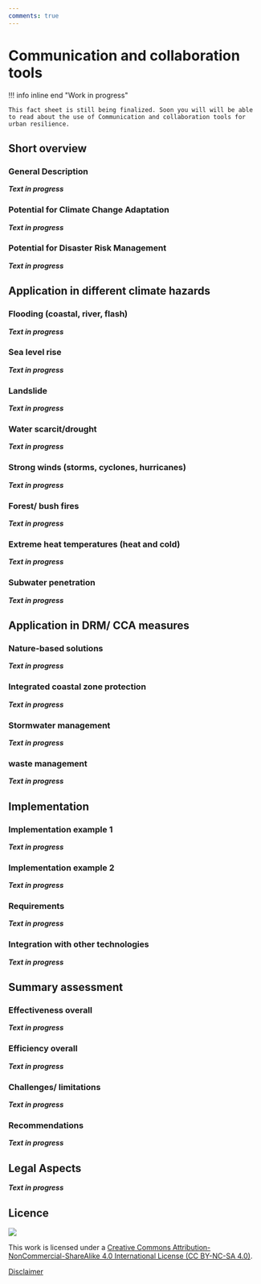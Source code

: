 ```yaml
---
comments: true
---
```


# Communication and collaboration tools

!!! info inline end "Work in progress"

    This fact sheet is still being finalized. Soon you will will be able to read about the use of Communication and collaboration tools for urban resilience.

## Short overview

### General Description

**_Text in progress_**

### Potential for Climate Change Adaptation

**_Text in progress_**

### Potential for Disaster Risk Management

**_Text in progress_**

## Application in different climate hazards

### Flooding (coastal, river, flash)

**_Text in progress_**

### Sea level rise

**_Text in progress_**

### Landslide

**_Text in progress_**

### Water scarcit/drought

**_Text in progress_**

### Strong winds (storms, cyclones, hurricanes)

**_Text in progress_**

### Forest/ bush fires

**_Text in progress_**

### Extreme heat temperatures (heat and cold)

**_Text in progress_**

### Subwater penetration

**_Text in progress_**

## Application in DRM/ CCA measures

### Nature-based solutions

**_Text in progress_**

### Integrated coastal zone protection

**_Text in progress_**

### Stormwater management

**_Text in progress_**

### waste management

**_Text in progress_**

## Implementation

### Implementation example 1

**_Text in progress_**

### Implementation example 2

**_Text in progress_**

### Requirements

**_Text in progress_**

### Integration with other technologies

**_Text in progress_**

## Summary assessment

### Effectiveness overall

**_Text in progress_**

### Efficiency overall

**_Text in progress_**

### Challenges/ limitations

**_Text in progress_**

### Recommendations

**_Text in progress_**

## Legal Aspects

**_Text in progress_**

## Licence

![](https://i.creativecommons.org/l/by-nc-sa/4.0/88x31.png)

This work is licensed under a [Creative Commons Attribution-NonCommercial-ShareAlike 4.0 International License (CC BY-NC-SA 4.0)](https://creativecommons.org/licenses/by-nc-sa/4.0/).

[Disclaimer](../../disclaimer.md)
